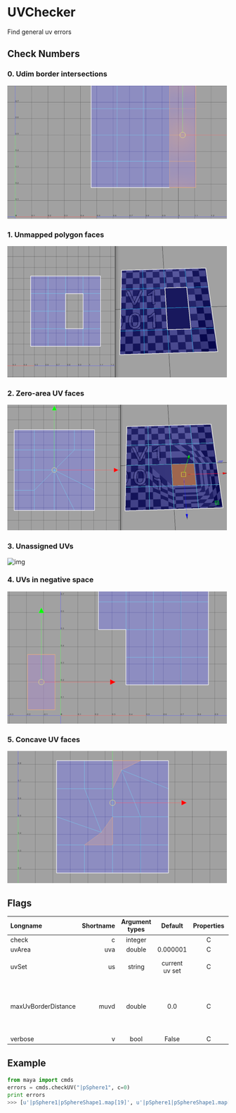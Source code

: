# UVChecker
Find general uv errors

## Check Numbers

### 0. Udim border intersections

![](../images/udimIntersections.png)

### 1. Unmapped polygon faces

![](../images/unMappedFaces.png)

### 2. Zero-area UV faces

![](../images/zeroAreaUVFaces.png)

### 3. Unassigned UVs

![img]()

### 4. UVs in negative space

![](../images/UVsInNegative.png)

### 5. Concave UV faces

![](../images/concaveUVs.png)


## Flags
| Longname | Shortname | Argument types | Default | Properties | Description |
|:---------|----------:|:--------------:|:-------:|:----------:|:-----------:|
|check|c|integer||C||
|uvArea|uva|double|0.000001|C||
|uvSet|us|string|current uv set|C|Set what uv set you want to us|
|maxUvBorderDistance|muvd|double|0.0|C|Ignore UVs close to udims borders for "Udim border intersections" check|
|verbose|v|bool|False|C||


## Example
```python
from maya import cmds
errors = cmds.checkUV("|pSphere1", c=0)
print errors
>>> [u'|pSphere1|pSphereShape1.map[19]', u'|pSphere1|pSphereShape1.map[20]', ...]
```
